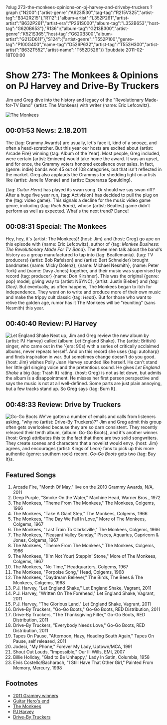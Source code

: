 ?slug 273-the-monkees-opinions-on-pj-harvey-and-driveby-truckers
?graph {"N200":{"artist-genre":"A623I530","tag-tag":"R215V325","artist-tag":"B342R215"},"R112":{"album-artist":"L352P261","artist-artist":"B632P261","artist-era":"P261S000","album-tag":"L352B653","host-tag":"G620B653"},"R136":{"album-tag":"G213B300","artist-genre":"K521S365","host-tag":"G620B300","album-artist":"G213D611"},"S124":{"artist-genre":"T552P100","genre-tag":"P100G400","name-tag":"D526P632","artist-tag":"T552H300","artist-artist":"B632T552","artist-name":"T552D526"}}
?pubdate 2011-02-18T00:00

# Show 273: The Monkees & Opinions on PJ Harvey and Drive-By Truckers
Jim and Greg dive into the history and legacy of the "Revolutionary Made-for-TV Band" {artist: The Monkees} with writer {name: Eric Lefcowitz}. 

![The Monkees](http://static.soundopinions.org/images/2011/themonkees.jpg)

## 00:01:53 News: 2.18.2011 
The {tag: Grammy Awards} are usually, let's face it, kind of a snooze, and often a head-scratcher. But this year our hosts are excited about {artist: Arcade Fire} winning {tag: Album of the Year}. Most people, Greg included, were certain {artist: Eminem} would take home the award. It was an upset, and for once, the Grammy voters honored excellence over sales. In fact, {genre: indie} bands won 45 out of 108 categories, but that isn't reflected in the market. Greg also applauds the Grammys for shedding light on artists like {artist: Janelle Monáe} and {artist: Esperanza Spaulding}. 

{tag: *Guitar Hero*} has played its swan song. Or should we say swan riff? After a huge five year run, {tag: Activision} has decided to pull the plug on the {tag: video game}. This signals a decline for the music video game genre, including {tag: *Rock Band*}, whose {artist: Beatles} game didn't perform as well as expected. What's the next trend? Dance!

## 00:08:31 Special: The Monkees
Hey, hey, it's {artist: The Monkees}! {host: Jim} and {host: Greg} go ape on this episode with {name: Eric Lefcowitz}, author of {tag: *Monkee Business: The Revolutionary Made For TV Band*}. The three men talk about the band's history as a group manufactured to tap into {tag: Beatlemania}. {tag: TV producers} {artist: Bob Rafelson} and {artist: Bert Schneider} brought bandmates {name: Micky Dolenz}, {name: Michael Nesmith}, {name: Peter Tork} and {name: Davy Jones} together, and their music was supervised by record {tag: producer} {name: Don Kirshner}. This was the original {genre: pop} model, giving way to {artist: NSYNC}, {artist: Justin Bieber} and *{tag: Glee}*. But eventually, as often happens, The Monkees began to itch for independence. They went on to write and produce more of their own music and make the trippy cult classic {tag: *Head*}. But for those who want to relive the golden age, rumor has it The Monkees will be "reuniting" (sans Nesmith) this year.

## 00:40:40 Review: PJ Harvey
![Let England Shake](http://is1.mzstatic.com/image/thumb/Music122/v4/ed/87/5c/ed875cb9-58b6-288f-ebbe-356e1b1b807f/source/600x600bb.jpg "252623/1213996598")
Next up, Jim and Greg review the new album by {artist: PJ Harvey} called {album: Let England Shake}. The {artist: British} singer, who came out in the '{era: 90s} with a series of critically acclaimed albums, never repeats herself. And on this record she uses {tag: autoharp} and finds inspiration in war. But sometimes change doesn't do you good. {host: Jim} wishes Polly Jean Harvey sounded like herself. He can't stand her little girl singing voice and the pretentious sound. He gives *Let England Shake* a big {tag: Trash It} rating. {host: Greg} is not as let down, but admits the album is a disappointment. He misses her first person perspective and says the music is not at all well-defined. Some parts are just plain annoying, but a few tracks stand up. So Greg says {tag: Burn It}.

## 00:48:33 Review: Drive by Truckers
![Go-Go Boots](http://is1.mzstatic.com/image/thumb/Music19/v4/0c/dd/f1/0cddf1a4-9e08-9c37-1695-6d17d6aec337/source/600x600bb.jpg "330823/1053766142")
We've gotten a number of emails and calls from listeners asking, "why no {artist: Drive-By Truckers}?" Jim and Greg admit this group often gets overlooked because they are so darn consistent. They recently released their tenth album, {album: Go-Go Boots}, and it's another winner. {host: Greg} attributes this to the fact that there are two solid songwriters. They create scenes and characters that a novelist would envy. {host: Jim} agrees, and encourages {artist: Kings of Leon} fans to pick up this more authentic {genre: southern rock} record. *Go-Go Boots* gets two {tag: Buy It}s.

## Featured Songs
1. Arcade Fire, "Month Of May," live on the 2010 Grammy Awards, N/A, 2011
2. Deep Purple, "Smoke On the Water," Machine Head, Warner Bros., 1972
3. The Monkees, "Theme From The Monkees," The Monkees, Colgems, 1966
4. The Monkees, "Take A Giant Step," The Monkees, Colgems, 1966
5. The Monkees, "The Day We Fall In Love," More of The Monkees, Colgems, 1967
6. The Monkees, "Last Train To Clarksville," The Monkees, Colgems, 1966
7. The Monkees, "Pleasant Valley Sunday," Pisces, Aquarius, Capricorn & Jones, Colgems, 1967
8. The Monkees, "Theme From The Monkees," The Monkees, Colgems, 1966
9. The Monkees, "(I'm Not Your) Steppin' Stone," More of The Monkees, Colgems, 1967
10. The Monkees, "No Time," Headquarters, Colgems, 1967
11. The Monkees, "Porpoise Song," Head, Colgems, 1968
12. The Monkees, "Daydream Believer," The Birds, The Bees & The Monkees, Colgems, 1968
13. P.J. Harvey, "Let England Shake," Let England Shake, Vagrant, 2011
14. P.J. Harvey, "Written On The Forehead," Let England Shake, Vagrant, 2011
15. P.J. Harvey, "The Glorious Land," Let England Shake, Vagrant, 2011
16. Drive-By Truckers, "Go-Go Boots," Go-Go Boots, RED Distribution, 2011
17. Drive-By Truckers, "The Thanksgiving Filter," Go-Go Boots, RED Distribution, 2011
18. Drive-By Truckers, "Everybody Needs Love," Go-Go Boots, RED Distribution, 2011
19. Tapes On Pause, "Afternoon, Hazy, Heading South Again," Tapes On Pause, self released, 2011
20. Jodeci, "My Phone," Forever My Lady, Uptown/MCA, 1991
21. Shout Out Louds, "Impossible," Our Ill Wills, EMI, 2007
22. Billie Holiday, "Glad to Be Unhappy," Lady In Satin, Columbia, 1958
23. Elvis Costello/Bacharach, "I Still Have That Other Girl," Painted From Memory, Mercury, 1998 

## Footnotes
- [2011 Grammy winners](http://artsbeat.blogs.nytimes.com/2011/02/14/grammys-2011-winners/)
- [Guitar Hero's end](http://www.wired.com/2011/02/guitar-hero-canceled/)
- [The Monkees](http://www.monkees.net/)
- [PJ Harvey](http://www.pjharvey.net/)
- [Drive-By Truckers](http://www.drivebytruckers.com/)
